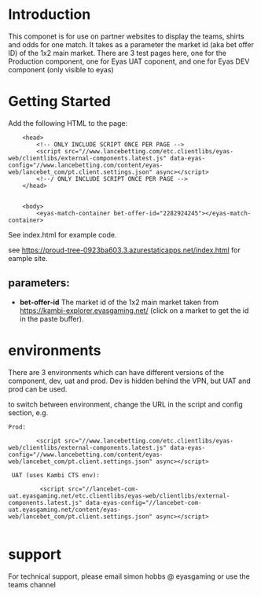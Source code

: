 # Introduction 
This componet is for use on partner websites to display the teams, shirts and odds for one match. 
It takes as a parameter the market id (aka bet offer ID) of the 1x2 main market.
There are 3 test pages here, one for the Production component, one for Eyas UAT coponent, and one for  Eyas DEV component (only visible to eyas)

# Getting Started
Add the following HTML to the page:

```
    <head>
        <!-- ONLY INCLUDE SCRIPT ONCE PER PAGE -->
        <script src="//www.lancebetting.com/etc.clientlibs/eyas-web/clientlibs/external-components.latest.js" data-eyas-config="//www.lancebetting.com/content/eyas-web/lancebet_com/pt.client.settings.json" async></script>
        <!--/ ONLY INCLUDE SCRIPT ONCE PER PAGE -->
    </head>


    <body>
        <eyas-match-container bet-offer-id="2282924245"></eyas-match-container>
```

See index.html for example code.

see https://proud-tree-0923ba603.3.azurestaticapps.net/index.html for eample site.

## parameters:
 - **bet-offer-id** The market id of the 1x2 main market taken from https://kambi-explorer.eyasgaming.net/ (click on a market to get the id in the paste buffer).

# environments
There are 3 environments which can have different versions of the component, dev, uat and prod.
Dev is hidden behind the VPN, but UAT and prod can be used.

to switch between environment, change the URL in the script and config section, e.g.

```
Prod:

        <script src="//www.lancebetting.com/etc.clientlibs/eyas-web/clientlibs/external-components.latest.js" data-eyas-config="//www.lancebetting.com/content/eyas-web/lancebet_com/pt.client.settings.json" async></script>

 UAT (uses Kambi CTS env):

         <script src="//lancebet-com-uat.eyasgaming.net/etc.clientlibs/eyas-web/clientlibs/external-components.latest.js" data-eyas-config="//lancebet-com-uat.eyasgaming.net/content/eyas-web/lancebet_com/pt.client.settings.json" async></script>
        
```


# support
For technical support, please email simon hobbs @ eyasgaming or use the teams channel